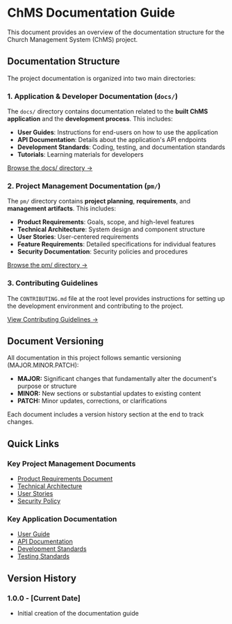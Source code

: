 # ChMS Documentation Guide

This document provides an overview of the documentation structure for the Church Management System (ChMS) project.

## Documentation Structure

The project documentation is organized into two main directories:

### 1. Application & Developer Documentation (`docs/`)

The `docs/` directory contains documentation related to the **built ChMS application** and the **development process**. This includes:

- **User Guides**: Instructions for end-users on how to use the application
- **API Documentation**: Details about the application's API endpoints
- **Development Standards**: Coding, testing, and documentation standards
- **Tutorials**: Learning materials for developers

[Browse the docs/ directory →](./docs/)

### 2. Project Management Documentation (`pm/`)

The `pm/` directory contains **project planning**, **requirements**, and **management artifacts**. This includes:

- **Product Requirements**: Goals, scope, and high-level features
- **Technical Architecture**: System design and component structure
- **User Stories**: User-centered requirements
- **Feature Requirements**: Detailed specifications for individual features
- **Security Documentation**: Security policies and procedures

[Browse the pm/ directory →](./pm/)

### 3. Contributing Guidelines

The `CONTRIBUTING.md` file at the root level provides instructions for setting up the development environment and contributing to the project.

[View Contributing Guidelines →](./CONTRIBUTING.md)

## Document Versioning

All documentation in this project follows semantic versioning (MAJOR.MINOR.PATCH):

- **MAJOR:** Significant changes that fundamentally alter the document's purpose or structure
- **MINOR:** New sections or substantial updates to existing content
- **PATCH:** Minor updates, corrections, or clarifications

Each document includes a version history section at the end to track changes.

## Quick Links

### Key Project Management Documents

- [Product Requirements Document](./pm/prd.md)
- [Technical Architecture](./pm/technical-architecture.md)
- [User Stories](./pm/user-stories.md)
- [Security Policy](./pm/security-policy.md)

### Key Application Documentation

- [User Guide](./docs/user-guide.md)
- [API Documentation](./docs/api-documentation.md)
- [Development Standards](./docs/standards/development-standards.md)
- [Testing Standards](./docs/standards/testing-standards.md)

## Version History

### 1.0.0 - [Current Date]
- Initial creation of the documentation guide

